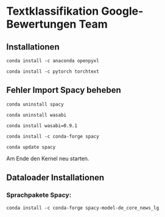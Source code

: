 # Textklassifikation Google-Bewertungen Team 

## Installationen
```
conda install -c anaconda openpyxl
```
```
conda install -c pytorch torchtext
```
## Fehler Import Spacy beheben

```
conda uninstall spacy
```
```
conda uninstall wasabi
```

```
conda install wasabi=0.9.1
```

```
conda install -c conda-forge spacy 
```

```
conda update spacy
```

Am Ende den Kernel neu starten.

## Dataloader Installationen

### Sprachpakete Spacy:
```
conda install -c conda-forge spacy-model-de_core_news_lg
```
